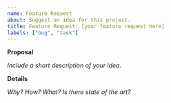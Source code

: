 ```yaml
---
name: Feature Request
about: Suggest an idea for this project.
title: Feature Request: [your feature request here]
labels: ["bug", "task"]
---
```

**Proposal**

_Include a short description of your idea._

**Details**

_Why? How? What? Is there state of the art?_
